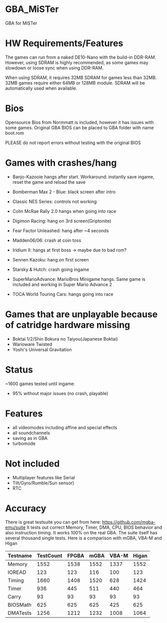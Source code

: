 # GBA_MiSTer
GBA for MiSTer

# HW Requirements/Features
The games can run from a naked DE10-Nano with the build-in DDR-RAM.
However, using SDRAM is highly recommended, as some games may slowdown or loose sync when using DDR-RAM.

When using SDRAM, it requires 32MB SDRAM for games less than 32MB. 32MB games require either 64MB or 128MB module.
SDRAM will be automatically used when available.

# Bios
Opensource Bios from Normmatt is included, however it has issues with some games.
Original GBA BIOS can be placed to GBA folder with name boot.rom

PLEASE do not report errors without testing with the original BIOS

# Games with crashes/hang
- Banjo-Kazooie hangs after start. Workaround: instantly save ingame, reset the game and reload the save
- Bomberman Max 2 - Blue: black screen after intro

- Classic NES Series: controls not working

- Colin McRae Rally 2.0 hangs when going into race

- Digimon Racing: hang on 3rd screen(Griptonite)

- Fear Factor Unleashed: hang after ~4 seconds

- Madden06/06: crash at coin toss

- Iridium II: hangs at first boss -> maybe due to bad rom?

- Sennen Kazoku: hang on first screen
- Starsky & Hutch: crash going ingame
- SuperMarioAdvance: MarioBros Minigame hangs. Same game is included  and working in Super Mario Advance 2

- TOCA World Touring Cars: hangs going into race

# Games that are unplayable because of catridge hardware missing
- Boktai 1/2/Shin Bokura no Taiyou(Japanese Boktai)
- Warioware Twisted
- Yoshi's Universal Gravitation

# Status
~1600 games tested until ingame:
- 95% without major issues (no crash, playable)

# Features
- all videomodes including affine and special effects
- all soundchannels
- saving as in GBA
- turbomode

# Not included
- Multiplayer features like Serial
- Tilt/Gyro/Rumble/Sun sensor)
- RTC

# Accuracy

There is great testsuite you can get from here: https://github.com/mgba-emu/suite
It tests out correct Memory, Timer, DMA, CPU, BIOS behavior and also instruction timing. It works 100% on the real GBA.
The suite itself has several thousand single tests. Here is a comparison with mGBA, VBA-M and Higan

Testname | TestCount | FPGBA | mGBA | VBA-M | Higan
---------|-----------|-------|------|-------|-------
Memory   |      1552 |  1538 | 1552 |  1337 | 1552
IOREAD   |       123 |   123 |  116 |   100 |  123
Timing   |      1660 |  1408 | 1520 |   628 | 1424
Timer    |       936 |   445 |  511 |   440 |  464
Carry    |        93 |    93 |   93 |    93 |   93
BIOSMath |       625 |   625 |  625 |   425 |  625
DMATests |      1256 |  1212 | 1232 |  1008 | 1064
